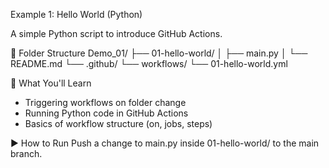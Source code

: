 Example 1: Hello World (Python)

A simple Python script to introduce GitHub Actions.

📂 Folder Structure
Demo_01/
├── 01-hello-world/
│   ├── main.py
│   └── README.md
└── .github/
    └── workflows/
        └── 01-hello-world.yml

🎯 What You'll Learn
- Triggering workflows on folder change
- Running Python code in GitHub Actions
- Basics of workflow structure (on, jobs, steps)

▶️ How to Run
Push a change to main.py inside 01-hello-world/ to the main branch.
